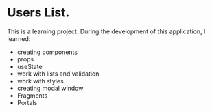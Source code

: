 # Users List.

This is a learning project. During the development of this application, I learned:

- creating components
- props
- useState
- work with lists and validation
- work with styles
- creating modal window
- Fragments
- Portals
